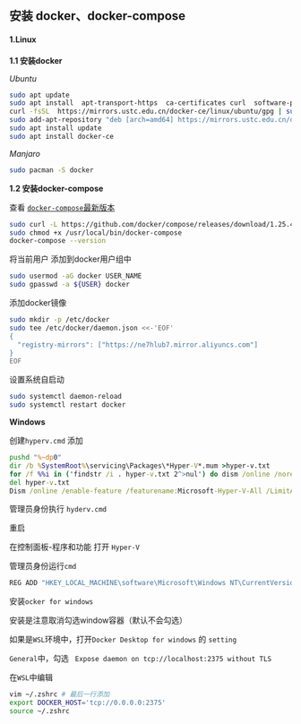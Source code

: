 ## 安装 docker、docker-compose

#### 1.Linux
**1.1 安装docker**

*Ubuntu*
```bash
sudo apt update
sudo apt install  apt-transport-https  ca-certificates curl  software-properties-common
curl -fsSL  https://mirrors.ustc.edu.cn/docker-ce/linux/ubuntu/gpg | sudo apt-key add -
sudo add-apt-repository "deb [arch=amd64] https://mirrors.ustc.edu.cn/docker-ce/linux/ubuntu $(lsb_release -cs) stable"
sudo apt install update
sudo apt install docker-ce
```
*Manjaro*
```bash
sudo pacman -S docker
```

**1.2 安装docker-compose**

查看 [`docker-compose`最新版本](https://github.com/docker/compose/releases)

```bash
sudo curl -L https://github.com/docker/compose/releases/download/1.25.4/docker-compose-`uname -s`-`uname -m` -o /usr/local/bin/docker-compose
sudo chmod +x /usr/local/bin/docker-compose
docker-compose --version
```

将当前用户 添加到docker用户组中

```bash
sudo usermod -aG docker USER_NAME
sudo gpasswd -a ${USER} docker
```

添加docker镜像

```bash
sudo mkdir -p /etc/docker
sudo tee /etc/docker/daemon.json <<-'EOF'
{
  "registry-mirrors": ["https://ne7hlub7.mirror.aliyuncs.com"]
}
EOF
```
设置系统自启动

```bash
sudo systemctl daemon-reload 
sudo systemctl restart docker
```

**Windows**

 创建`hyperv.cmd`
 添加

 ```cmd
 pushd "%~dp0"
 dir /b %SystemRoot%\servicing\Packages\*Hyper-V*.mum >hyper-v.txt
 for /f %%i in ('findstr /i . hyper-v.txt 2^>nul') do dism /online /norestart /add-package:"%SystemRoot%\servicing\Packages\%%i"
 del hyper-v.txt
 Dism /online /enable-feature /featurename:Microsoft-Hyper-V-All /LimitAccess /ALL
 ```

 管理员身份执行 `hyderv.cmd`

 重启

 在控制面板-程序和功能 打开 `Hyper-V`

 管理员身份运行`cmd`

 ```cmd
 REG ADD "HKEY_LOCAL_MACHINE\software\Microsoft\Windows NT\CurrentVersion" /v EditionId /T REG_EXPAND_SZ /d Professional /F
 ```

 安装`ocker for windows`

 安装是注意取消勾选window容器（默认不会勾选）

 如果是`WSL`环境中，打开`Docker Desktop for windows` 的 `setting`

` General `中，勾选 ` Expose daemon on tcp://localhost:2375 without TLS`

 在`WSL`中编辑

 ```bash
 vim ~/.zshrc # 最后一行添加
 export DOCKER_HOST='tcp://0.0.0.0:2375'
 source ~/.zshrc
 ```
